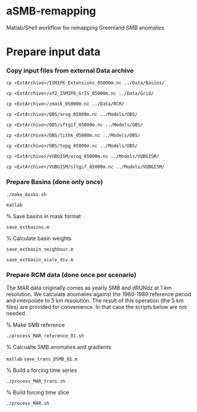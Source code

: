 # aSMB-remapping
Matlab/Shell workflow for remapping Greenland SMB anomalies

# Prepare input data 

### Copy input files from external Data archive 
```cp <ExtArchive>/ISMIP6_Extensions_05000m.nc ../Data/Basins/```

```cp <ExtArchive>/af2_ISMIP6_GrIS_05000m.nc ../Data/Grid/```

```cp <ExtArchive>/zmask_05000m.nc ../Data/RCM/```

```cp <ExtArchive>/OBS/orog_05000m.nc ../Models/OBS/```

```cp <ExtArchive>/OBS/sftgif_05000m.nc ../Models/OBS/```

```cp <ExtArchive>/OBS/lithk_05000m.nc ../Models/OBS/```

```cp <ExtArchive>/OBS/topg_05000m.nc ../Models/OBS/```

```cp <ExtArchive>/VUBGISM/orog_05000m.nc ../Models/VUBGISM/```

```cp <ExtArchive>/VUBGISM/sftgif_05000m.nc ../Models/VUBGISM/```


### Prepare Basins (done only once)

`./make_masks.sh`

`matlab`

% Save basins in mask format 

`save_extbasins.m`

% Calculate basin weights

`save_extbasin_neighbour.m`

`save_extbasin_scale_div.m`


### Prepare RCM data (done once per scenario) 

The MAR data originally comes as yearly SMB and dRUNdz at 1 km resolution. 
We calculate anomalies against the 1960-1989 reference period and interpolate to 
5 km resolution. The result of this operation (the 5 km files) are provided for 
convenience. In that case the scripts below are not needed.

% Make SMB reference

`./process_MAR_reference_01.sh`

% Calcualte SMB anomalies and gradients

`matlab`
`save_trans_DSMB_01.m`

% Build a forcing time series 

`./process_MAR_trans.sh`

% Build forcing time slice

`./process_MAR.sh`

